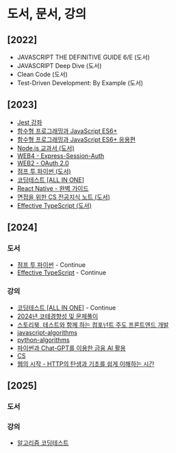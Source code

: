 # 도서, 문서, 강의

## [2022]

- JAVASCRIPT THE DEFINITIVE GUIDE 6/E (도서)
- JAVASCRIPT Deep Dive (도서)
- Clean Code (도서)
- Test-Driven Development: By Example (도서)

## [2023]

- [Jest 강좌](Jest%20강좌)
- [함수형 프로그래밍과 JavaScript ES6+](함수형%20프로그래밍과%20JavaScript%20ES6+/README.md)
- [함수형 프로그래밍과 JavaScript ES6+ 응용편](함수형%20프로그래밍과%20JavaScript%20ES6+%20응용편/README.md)
- [Node.js 교과서 (도서)](Node.js%20교과서/README.md)
- [WEB4 - Express-Session-Auth]()
- [WEB2 - OAuth 2.0](WEB2%20%2D%20OAuth%202.0)
- [점프 투 파이썬 (도서)](점프%20투%20파이썬/README.md)
- [코딩테스트 [ALL IN ONE]](코딩테스트%20[ALL%20IN%20ONE]/README.md)
- [React Native - 완벽 가이드](React%20Native%20%2D%20완벽%20가이드/README.md)
- [면접을 위한 CS 전공지식 노트 (도서)](면접을%20위한%20CS%20전공지식%20노트/README.md)
- [Effective TypeScript (도서)](Effective%20TypeScript/README.md)

## [2024]

### 도서

- [점프 투 파이썬](점프%20투%20파이썬/README.md) - Continue
- [Effective TypeScript](Effective%20TypeScript/README.md) - Continue

### 강의

- [코딩테스트 [ALL IN ONE]](코딩테스트%20[ALL%20IN%20ONE]/README.md) - Continue
- [2024년 코테경향성 및 문제풀이](2024년%20코테경향성%20및%20문제풀이/README.md)
- [스토리북, 테스트와 함께 하는 컴포넌트 주도 프론트엔드 개발](/인프런%20퇴근길%20밋업/테스트.md)
- [javascript-algorithms](javascript%2Dalgorithms/README.md)
- [python-algorithms](python%2Dalgorithms/README.md)
- [파이썬과 Chat-GPT를 이용한 금융 AI 활용](파이썬과%20Chat%2DGPT를%20이용한%20금융%20AI%20활용/README.md)
- [CS](CS/README.md)
- [웹의 시작 - HTTP의 탄생과 기초를 쉽게 이해하는 시간](/인프런%20퇴근길%20밋업/HTTP.md)

## [2025]

### 도서


### 강의

- [알고리즘 코딩테스트](알고리즘%20코딩테스트/README.md)

